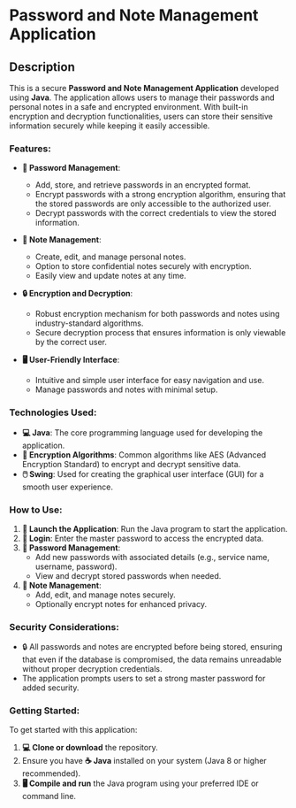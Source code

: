 # Password and Note Management Application

## Description

This is a secure **Password and Note Management Application** developed using **Java**. The application allows users to manage their passwords and personal notes in a safe and encrypted environment. With built-in encryption and decryption functionalities, users can store their sensitive information securely while keeping it easily accessible.

### Features:

- **🔑 Password Management**:  
  - Add, store, and retrieve passwords in an encrypted format.
  - Encrypt passwords with a strong encryption algorithm, ensuring that the stored passwords are only accessible to the authorized user.
  - Decrypt passwords with the correct credentials to view the stored information.

- **📝 Note Management**:  
  - Create, edit, and manage personal notes.
  - Option to store confidential notes securely with encryption.
  - Easily view and update notes at any time.

- **🔒 Encryption and Decryption**:  
  - Robust encryption mechanism for both passwords and notes using industry-standard algorithms.
  - Secure decryption process that ensures information is only viewable by the correct user.

- **🖥️ User-Friendly Interface**:  
  - Intuitive and simple user interface for easy navigation and use.
  - Manage passwords and notes with minimal setup.

### Technologies Used:

- **💻 Java**: The core programming language used for developing the application.
- **🔐 Encryption Algorithms**: Common algorithms like AES (Advanced Encryption Standard) to encrypt and decrypt sensitive data.
- **🖱️ Swing**: Used for creating the graphical user interface (GUI) for a smooth user experience.

### How to Use:

1. **🚀 Launch the Application**: Run the Java program to start the application.
2. **🔑 Login**: Enter the master password to access the encrypted data.
3. **🔑 Password Management**:  
   - Add new passwords with associated details (e.g., service name, username, password).
   - View and decrypt stored passwords when needed.
4. **📝 Note Management**:  
   - Add, edit, and manage notes securely.
   - Optionally encrypt notes for enhanced privacy.

### Security Considerations:

- 🔒 All passwords and notes are encrypted before being stored, ensuring that even if the database is compromised, the data remains unreadable without proper decryption credentials.
- The application prompts users to set a strong master password for added security.

### Getting Started:

To get started with this application:

1. **💻 Clone or download** the repository.
2. Ensure you have **☕ Java** installed on your system (Java 8 or higher recommended).
3. **🖥️ Compile and run** the Java program using your preferred IDE or command line.
